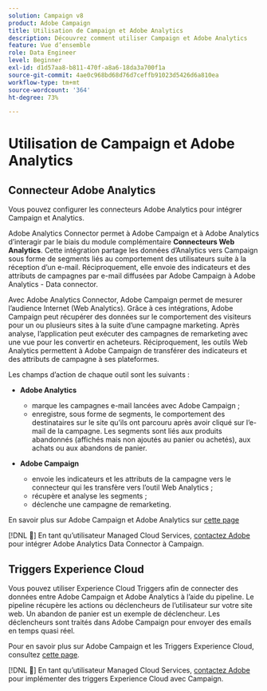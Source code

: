 ```yaml
---
solution: Campaign v8
product: Adobe Campaign
title: Utilisation de Campaign et Adobe Analytics
description: Découvrez comment utiliser Campaign et Adobe Analytics
feature: Vue d’ensemble
role: Data Engineer
level: Beginner
exl-id: d1d57aa8-b811-470f-a8a6-18da3a700f1a
source-git-commit: 4ae0c968bd68d76d7ceffb91023d5426d6a810ea
workflow-type: tm+mt
source-wordcount: '364'
ht-degree: 73%

---
```


# Utilisation de Campaign et Adobe Analytics


## Connecteur Adobe Analytics

Vous pouvez configurer les connecteurs Adobe Analytics pour intégrer Campaign et Analytics.

Adobe Analytics Connector permet à Adobe Campaign et à Adobe Analytics d’interagir par le biais du module complémentaire **Connecteurs Web Analytics**. Cette intégration partage les données d’Analytics vers Campaign sous forme de segments liés au comportement des utilisateurs suite à la réception d’un e-mail. Réciproquement, elle envoie des indicateurs et des attributs de campagnes par e-mail diffusées par Adobe Campaign à Adobe Analytics - Data connector.

Avec Adobe Analytics Connector, Adobe Campaign permet de mesurer l’audience Internet (Web Analytics). Grâce à ces intégrations, Adobe Campaign peut récupérer des données sur le comportement des visiteurs pour un ou plusieurs sites à la suite d’une campagne marketing. Après analyse, l’application peut exécuter des campagnes de remarketing avec une vue pour les convertir en acheteurs. Réciproquement, les outils Web Analytics permettent à Adobe Campaign de transférer des indicateurs et des attributs de campagne à ses plateformes.

Les champs d’action de chaque outil sont les suivants :

* **Adobe Analytics**

   * marque les campagnes e-mail lancées avec Adobe Campaign ;
   * enregistre, sous forme de segments, le comportement des destinataires sur le site qu’ils ont parcouru après avoir cliqué sur l’e-mail de la campagne. Les segments sont liés aux produits abandonnés (affichés mais non ajoutés au panier ou achetés), aux achats ou aux abandons de panier.

* **Adobe Campaign**

   * envoie les indicateurs et les attributs de la campagne vers le connecteur qui les transfère vers l’outil Web Analytics ;
   * récupère et analyse les segments ;
   * déclenche une campagne de remarketing.

En savoir plus sur Adobe Campaign et Adobe Analytics sur [cette page](https://experienceleague.adobe.com/docs/campaign-classic/using/getting-started/connectors/adobe-analytics-data-connector.html)

[!DNL :speech_balloon:]  En tant qu’utilisateur Managed Cloud Services, [contactez Adobe](../start/campaign-faq.md#support) pour intégrer Adobe Analytics Data Connector à Campaign.


## Triggers Experience Cloud

Vous pouvez utiliser Experience Cloud Triggers afin de connecter des données entre Adobe Campaign et Adobe Analytics à l’aide du pipeline. Le pipeline récupère les actions ou déclencheurs de l’utilisateur sur votre site web. Un abandon de panier est un exemple de déclencheur. Les déclencheurs sont traités dans Adobe Campaign pour envoyer des emails en temps quasi réel.

Pour en savoir plus sur Adobe Campaign et les Triggers Experience Cloud, consultez [cette page](https://experienceleague.adobe.com/docs/campaign-classic/using/integrating-with-adobe-experience-cloud/experience-triggers/about-triggers.html?lang=en).

[!DNL :speech_balloon:]  En tant qu’utilisateur Managed Cloud Services, [contactez Adobe](../start/campaign-faq.md#support) pour implémenter des triggers Experience Cloud avec Campaign.
